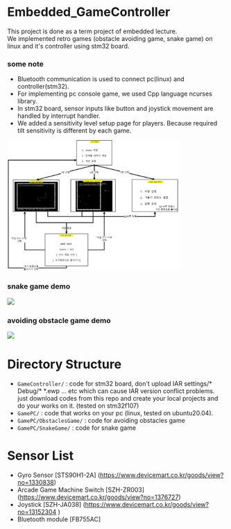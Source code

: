 # Embedded_GameController
This project is done as a term project of embedded lecture. \
We implemented retro games (obstacle avoiding game, snake game) on linux and it's controller using stm32 board.

### some note
- Bluetooth communication is used to connect pc(linux) and controller(stm32).
- For implementing pc console game, we used Cpp language ncurses library.  
- In stm32 board, sensor inputs like button and joystick movement are handled by interrupt handler. 
- We added a sensitivity level setup page for players. Because required tilt sensitivity is different by each game. 
<img src="readme_img/화면흐름도.drawio.png"  width="400">

### snake game demo
<img src="readme_img/demo1.gif">

### avoiding obstacle game demo
<img src="readme_img/demo2.gif">

# Directory Structure 
* `GameController/` : 
   code for stm32 board, don't upload IAR settings/* Debug/* *.ewp ... etc which can cause IAR version conflict problems. 
   just download codes from this repo and create your local projects and do your works on it. 
   (tested on stm32f107) 
* `GamePC/` : 
  code that works on your pc (linux, tested on ubuntu20.04). 
* `GamePC/ObstaclesGame/` : code for avoiding obstacles game 
* `GamePC/SnakeGame/` : code for snake game 

# Sensor List
* Gyro Sensor [STS90H1-2A] (https://www.devicemart.co.kr/goods/view?no=1330838) 
* Arcade Game Machine Switch [SZH-ZR003] (https://www.devicemart.co.kr/goods/view?no=1376727)
* Joystick [SZH-JA038] (https://www.devicemart.co.kr/goods/view?no=13152304 )
* Bluetooth module [FB755AC]
